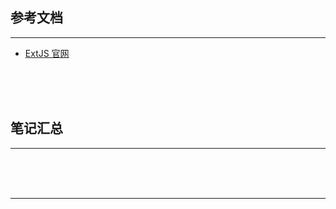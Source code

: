 ## 参考文档

---

* [ExtJS 官网](https://www.sencha.com/products/extjs/#overview)



<br/><br/><br/>



## 笔记汇总

---





<br/><br/><br/>

---


